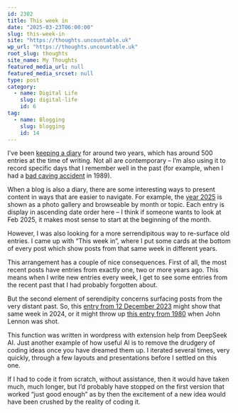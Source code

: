 ```yaml
---
id: 2302
title: This week in
date: "2025-03-23T06:00:00"
slug: this-week-in
site: "https://thoughts.uncountable.uk"
wp_url: "https://thoughts.uncountable.uk"
root_slug: thoughts
site_name: My Thoughts
featured_media_url: null
featured_media_srcset: null
type: post
category:
  - name: Digital Life
    slug: digital-life
    id: 6
tag:
  - name: Blogging
    slug: blogging
    id: 14
---
```



<p>I&#8217;ve been <a href="https://diary.uncountable.uk/">keeping a diary</a> for around two years, which has around 500 entries at the time of writing.  Not all are contemporary &#8211; I&#8217;m also using it to record specific days that I remember well in the past (for example, when I had a <a href="https://diary.uncountable.uk/1989/04/caving-accident/">bad caving accident</a> in 1989).</p>



<p>When a blog is also a diary, there are some interesting ways to present content in ways that are easier to navigate.  For example, the <a href="https://diary.uncountable.uk/year-2025/">year 2025</a> is shown as a photo gallery and browseable by month or topic.  Each entry is display in ascending date order here &#8211; I think if someone wants to look at Feb 2025, it makes most sense to start at the beginning of the month.</p>



<p>However, I was also looking for a more serrendipitous way to re-surface old entries.  I came up with &#8220;This week in&#8221;, where I put some cards at the bottom of every post which show posts from that same week in different years.</p>



<p>This arrangement has a couple of nice consequences.  First of all, the most recent posts have entries from exactly one, two or more years ago.  This means when I write new entries every week, I get to see some entries from the recent past that I had probably forgotten about.</p>



<p>But the second element of serendipity concerns surfacing posts from the very distant past.  So, this <a href="https://diary.uncountable.uk/2023/12/taming-the-hedge/">entry from 12 December 2023</a> might show that same week in 2024, or it might throw up <a href="https://diary.uncountable.uk/1980/12/imagine/">this entry from 1980</a> when John Lennon was shot.</p>



<p>This function was written in wordpress with extension help from DeepSeek AI.  Just another example of how useful AI is to remove the drudgery of coding ideas once you have dreamed them up.  I iterated several times, very quickly, through a few layouts and presentations before I settled on this one.  </p>



<p>If I had to code it from scratch, without assistance, then it would have taken much, much longer, but I&#8217;d probably have stopped on the first version that worked &#8220;just good enough&#8221; as by then the excitement of a new idea would have been crushed by the reality of coding it.</p>
